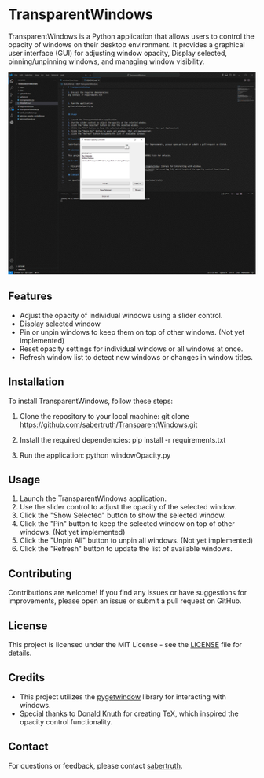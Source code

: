 # TransparentWindows

TransparentWindows is a Python application that allows users to control the opacity of windows on their desktop environment. It provides a graphical user interface (GUI) for adjusting window opacity, Display selected, pinning/unpinning windows, and managing window visibility.

![TransparentWindows Demo](demo.gif)

## Features

- Adjust the opacity of individual windows using a slider control.
- Display selected window
- Pin or unpin windows to keep them on top of other windows. (Not yet implemented)
- Reset opacity settings for individual windows or all windows at once.
- Refresh window list to detect new windows or changes in window titles.

## Installation

To install TransparentWindows, follow these steps:

1. Clone the repository to your local machine:
git clone https://github.com/sabertruth/TransparentWindows.git


2. Install the required dependencies:
pip install -r requirements.txt


3. Run the application:
python windowOpacity.py


## Usage

1. Launch the TransparentWindows application.
2. Use the slider control to adjust the opacity of the selected window.
3. Click the "Show Selected" button to show the selected window.
4. Click the "Pin" button to keep the selected window on top of other windows. (Not yet implemented)
5. Click the "Unpin All" button to unpin all windows. (Not yet implemented)
6. Click the "Refresh" button to update the list of available windows.

## Contributing

Contributions are welcome! If you find any issues or have suggestions for improvements, please open an issue or submit a pull request on GitHub.

## License

This project is licensed under the MIT License - see the [LICENSE](LICENSE) file for details.

## Credits

- This project utilizes the [pygetwindow](https://github.com/asweigart/pygetwindow) library for interacting with windows.
- Special thanks to [Donald Knuth](https://en.wikipedia.org/wiki/Donald_Knuth) for creating TeX, which inspired the opacity control functionality.

## Contact

For questions or feedback, please contact [sabertruth](https://github.com/sabertruth).
